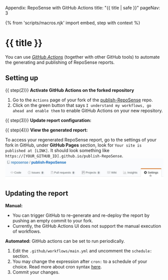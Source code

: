 <variable name="title">Appendix: RepoSense with GitHub Actions</variable>
<frontmatter>
  title: "{{ title | safe }}"
  pageNav: 3
</frontmatter>

{% from 'scripts/macros.njk' import embed, step with context %}

<h1 class="display-4"><md>{{ title }}</md></h1>

<div id="section-setting-up">

<div class="lead">

You can use [_GitHub Actions_](https://github.com/features/actions) (together with other GitHub tools) to automate the generating and publishing of RepoSense reports.
</div>

<!-- ==================================================================================================== -->

## Setting up

<include src="withTravis.md#section-fork-token" />

{{ step(2)}} **Activate GitHub Actions on the forked repository**

1. Go to the `Actions` page of your fork of the [publish-RepoSense](https://github.com/reposense/publish-RepoSense) repo.
1. Click on the green button that says `I understand my workflows, go ahead and enable them` to enable GitHub Actions on your new repository.

{{ step(3)}} **Update report configuration:**

<include src="withTravis.md#section-edit-configs" />

{{ step(4)}} **View the generated report:**

To access your regenerated RepoSense report, go to the settings of your fork in GitHub, under **GitHub Pages** section, look for `Your site is published at [LINK]`. It should look something like `https://[YOUR_GITHUB_ID].github.io/publish-RepoSense`.
![GitHub Setting](../images/publishingguide-githubsetting.jpg "GitHub Setting")
</div>

<!-- ==================================================================================================== -->

<div id="section-updating-the-report">

## Updating the report

**Manual:**
* You can trigger GitHub to re-generate and re-deploy the report by pushing an empty commit to your fork.
* Currently, the GitHub Actions UI does not support the manual execution of workflows.

**Automated:** GitHub actions can be set to run periodically.
1. Edit the `.github/workflows/main.yml` and uncomment the `schedule:` section.
1. You may change the expression after `cron:` to a schedule of your choice. Read more about cron syntax [here](https://help.github.com/en/actions/reference/events-that-trigger-workflows#scheduled-events-schedule).
1. Commit your changes.

</div>
